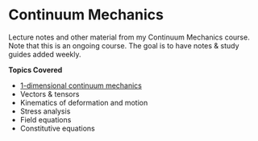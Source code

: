 # Continuum Mechanics
Lecture notes and other material from my Continuum Mechanics course. Note that this is an ongoing course. The goal is to have notes & study guides added weekly.

**Topics Covered**
- [1-dimensional continuum mechanics](https://github.com/leahgaeta/Continuum-Mechanics/raw/master/1-Dimensional%20Continuum%20Mechanics.pdf)
- Vectors & tensors
- Kinematics of deformation and motion
- Stress analysis
- Field equations
- Constitutive equations
